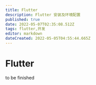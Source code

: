 ```yaml
---
title: Flutter
description: Flutter 安装及环境配置
published: true
date: 2022-05-07T02:35:08.512Z
tags: flutter,开发
editor: markdown
dateCreated: 2022-05-05T04:55:44.665Z
---
```


# Flutter
to be finished